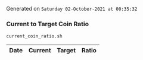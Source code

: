 Generated on `Saturday 02-October-2021 at 00:35:32`

### Current to Target Coin Ratio
`current_coin_ratio.sh`

Date|Current|Target|Ratio
---|---|---|---
